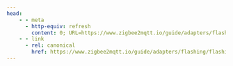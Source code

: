 ```yaml
---
head:
    - - meta
      - http-equiv: refresh
        content: 0; URL=https://www.zigbee2mqtt.io/guide/adapters/flashing/flashing_via_uniflash.html
    - - link
      - rel: canonical
        href: https://www.zigbee2mqtt.io/guide/adapters/flashing/flashing_via_uniflash.html
---
```

